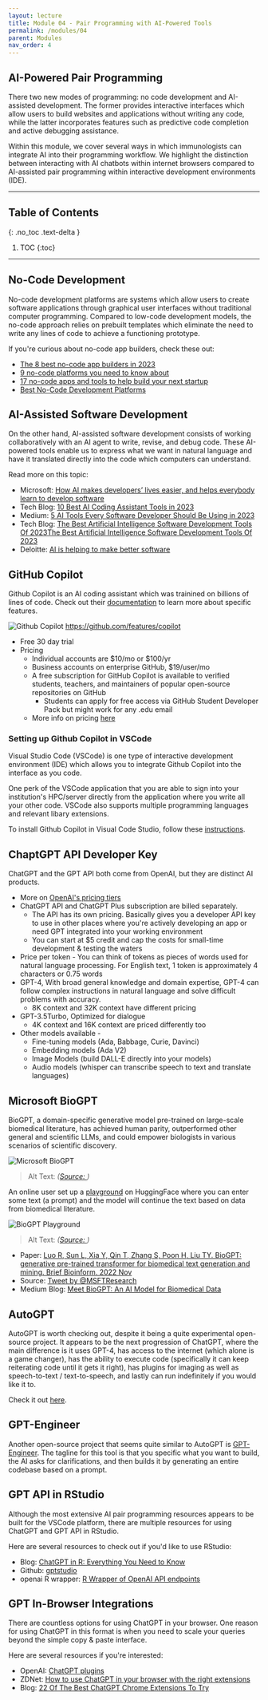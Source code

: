 ```yaml
---
layout: lecture
title: Module 04 - Pair Programming with AI-Powered Tools
permalink: /modules/04
parent: Modules
nav_order: 4
---
```


## AI-Powered Pair Programming
There two new modes of programming: no code development and AI-assisted development. The former provides interactive interfaces which allow users to build websites and applications without writing any code, while the latter incorporates features such as predictive code completion and active debugging assistance. 

Within this module, we cover several ways in which immunologists can integrate AI into their programming workflow. We highlight the distinction between interacting with AI chatbots within internet browsers compared to AI-assisted pair programming within interactive development environments (IDE).

---

## Table of Contents
{: .no_toc .text-delta }

1. TOC
{:toc}

---

## No-Code Development
No-code development platforms are systems which allow users to create software applications through graphical user interfaces without traditional computer programming. Compared to low-code development models, the no-code approach relies on prebuilt templates which eliminate the need to write any lines of code to achieve a functioning prototype.

If you're curious about no-code app builders, check these out:
* [The 8 best no-code app builders in 2023](https://zapier.com/blog/best-no-code-app-builder/)
* [9 no-code platforms you need to know about](https://www.getclockwise.com/blog/no-code-platforms)
* [17 no-code apps and tools to help build your next startup](https://webflow.com/blog/no-code-apps)
* [Best No-Code Development Platforms](https://www.g2.com/categories/no-code-development-platforms)


## AI-Assisted Software Development
On the other hand, AI-assisted software development consists of working collaboratively with an AI agent to write, revise, and debug code. These AI-powered tools enable us to express what we want in natural language and have it translated directly into the code which computers can understand. 

Read more on this topic:
* Microsoft: [How AI makes developers’ lives easier, and helps everybody learn to develop software](https://news.microsoft.com/source/features/ai/how-ai-makes-developers-lives-easier-and-helps-everybody-learn-to-develop-software/)
* Tech Blog: [10 Best AI Coding Assistant Tools in 2023](https://www.codium.ai/blog/10-best-ai-coding-assistant-tools-in-2023/)
* Medium: [5 AI Tools Every Software Developer Should Be Using in 2023](https://medium.com/geekculture/5-ai-tools-every-software-developer-should-be-using-in-2022-afc4fb149c60)
* Tech Blog: [The Best Artificial Intelligence Software Development Tools Of 2023The Best Artificial Intelligence Software Development Tools Of 2023](https://www.devteam.space/blog/the-best-ai-tools/)
* Deloitte: [AI is helping to make better software](https://www.deloitte.com/global/en/our-thinking/insights/topics/business-strategy-growth/signals-for-strategists/ai-assisted-software-development.html)

## GitHub Copilot
Github Copilot is an AI coding assistant which was trainined on billions of lines of code. Check out their [documentation](https://docs.github.com/en/copilot) to learn more about specific features.

![Github Copilot](/assets/images/04-github-copilot.png)
https://github.com/features/copilot 

* Free 30 day trial
* Pricing
    * Individual accounts are $10/mo or $100/yr
    * Business accounts on enterprise GitHub, $19/user/mo
    * A free subscription for GitHub Copilot is available to verified students, teachers, and maintainers of popular open-source repositories on GitHub
        * Students can apply for free access via GitHub Student Developer Pack but might work for any .edu email
    * More info on pricing [here](https://docs.github.com/en/billing/managing-billing-for-github-copilot/about-billing-for-github-copilot)

### Setting up Github Copilot in VSCode 
Visual Studio Code (VSCode) is one type of interactive development environment (IDE) which allows you to integrate Github Copilot into the interface as you code. 

One perk of the VSCode application that you are able to sign into your institution's HPC/server directly from the application where you write all your other code. VSCode also supports multiple programming languages and relevant libary extensions. 

To install Github Copilot in Visual Code Studio, follow these [instructions](https://docs.github.com/en/copilot/getting-started-with-github-copilot).

## ChaptGPT API Developer Key
ChatGPT and the GPT API both come from OpenAI, but they are distinct AI products.
* More on [OpenAI's pricing tiers](https://openai.com/pricing )
* ChatGPT API and ChatGPT Plus subscription are billed separately.
    * The API has its own pricing. Basically gives you a developer API key to use in other places where you're actively developing an app or need GPT integrated into your working environment
    * You can start at $5 credit and cap the costs for small-time development & testing the waters
* Price per token - You can think of tokens as pieces of words used for natural language processing. For English text, 1 token is approximately 4 characters or 0.75 words
* GPT-4, With broad general knowledge and domain expertise, GPT-4 can follow complex instructions in natural language and solve difficult problems with accuracy.
    * 8K context and 32K context have different pricing
* GPT-3.5Turbo, Optimized for dialogue
    * 4K context and 16K context are priced differently too
* Other models available -
    * Fine-tuning models (Ada, Babbage, Curie, Davinci)
    * Embedding models (Ada V2)
    * Image Models (build DALL-E directly into your models)
    * Audio models (whisper can transcribe speech to text and translate languages)


## Microsoft BioGPT
BioGPT, a domain-specific generative model pre-trained on large-scale biomedical literature, has achieved human parity, outperformed other general and scientific LLMs, and could empower biologists in various scenarios of scientific discovery. 

![Microsoft BioGPT](/assets/images/04-microsoft-biogpt.jfif)
> Alt Text:     _([Source: ](link))_

An online user set up a [playground](https://huggingface.co/spaces/kadirnar/BioGpt) on HuggingFace where you can enter some text (a prompt) and the model will continue the text based on data from biomedical literature. 

![BioGPT Playground](/assets/images/04-microsoft-biogpt-huggingface-playground.png)
> Alt Text:     _([Source: ](link))_


* Paper: [Luo R, Sun L, Xia Y, Qin T, Zhang S, Poon H, Liu TY. BioGPT: generative pre-trained transformer for biomedical text generation and mining. Brief Bioinform. 2022 Nov](https://pubmed.ncbi.nlm.nih.gov/36156661/)
* Source: [Tweet by @MSFTResearch](https://x.com/MSFTResearch/status/1618647707135918088?s=20)
* Medium Blog: [Meet BioGPT: An AI Model for Biomedical Data](https://generativeai.pub/meet-biogpt-an-ai-model-for-biomedical-data-c9d1484c8469)



## AutoGPT
AutoGPT is worth checking out, despite it being a quite experimental open-source project. It appears to be the next progression of ChatGPT, where the main difference is it uses GPT-4, has access to the internet (which alone is a game changer), has the ability to execute code (specifically it can keep reiterating code until it gets it right), has plugins for imaging as well as speech-to-text / text-to-speech, and lastly can run indefinitely if you would like it to.

Check it out [here](https://news.agpt.co/).

## GPT-Engineer
Another open-source project that seems quite similar to AutoGPT is [GPT-Engineer](https://github.com/AntonOsika/gpt-engineer). The tagline for this tool is that you specific what you want to build, the AI asks for clarifications, and then builds it by generating an entire codebase based on a prompt.


## GPT API in RStudio
Although the most extensive AI pair programming resources appears to be built for the VSCode platform, there are multiple resources for using ChatGPT and GPT API in RStudio. 

Here are several resources to check out if you'd like to use RStudio:
* Blog: [ChatGPT in R: Everything You Need to Know](https://www.listendata.com/2023/05/chatgpt-in-r.html)
* Github: [gptstudio](https://github.com/MichelNivard/gptstudio)
* openai R wrapper: [R Wrapper of OpenAI API endpoints](https://irudnyts.github.io/openai/)


## GPT In-Browser Integrations
There are countless options for using ChatGPT in your browser. One reason for using ChatGPT in this format is when you need to scale your queries beyond the simple copy & paste interface. 

Here are several resources if you're interested:
* OpenAI: [ChatGPT plugins](https://openai.com/blog/chatgpt-plugins)
* ZDNet: [How to use ChatGPT in your browser with the right extensions](https://www.zdnet.com/article/how-to-use-chatgpt-in-your-browser-with-the-right-extensions/)
* Blog: [22 Of The Best ChatGPT Chrome Extensions To Try](https://www.searchenginejournal.com/chatgpt-chrome-extensions/485594/)